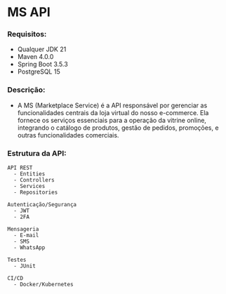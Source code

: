 # MS API




### Requisitos: 
- Qualquer JDK 21
- Maven 4.0.0
- Spring Boot 3.5.3
- PostgreSQL 15



### Descrição:
- A MS (Marketplace Service) é a API responsável por gerenciar as funcionalidades centrais da loja virtual do nosso e-commerce. 
Ela fornece os serviços essenciais para a operação da vitrine online, integrando o catálogo de produtos, gestão de pedidos, 
promoções, e outras funcionalidades comerciais.


### Estrutura da API:
    API REST
      - Entities
      - Controllers
      - Services
      - Repositories

    Autenticação/Segurança
      - JWT
      - 2FA

    Mensageria
      - E-mail
      - SMS
      - WhatsApp

    Testes
      - JUnit

    CI/CD
      - Docker/Kubernetes

#
